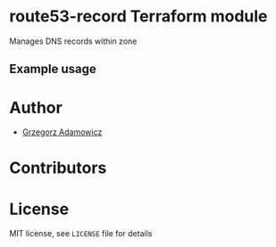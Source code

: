 # route53-record Terraform module

Manages DNS records within zone

## Example usage


# Author

* [Grzegorz Adamowicz](https://github.com/gstlt)

# Contributors

# License

MIT license, see `LICENSE` file for details
